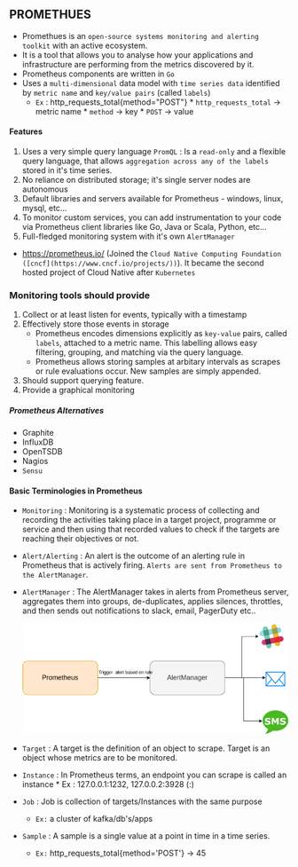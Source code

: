 ## PROMETHUES

* Promethues is an `open-source systems monitoring and alerting toolkit` with an active ecosystem.
* It is a tool that allows you to analyse how your applications and infrastructure are performing from the metrics discovered by it.
* Prometheus components are written in `Go`
* Uses a `multi-dimensional` data model with `time series data` identified by `metric name` and `key/value pairs` (called `labels`)
    * `Ex` : http_requests_total{method="POST"}
          * `http_requests_total` -> metric name
          * `method` -> key
          * `POST` -> value

#### Features
  1. Uses a very simple query language `PromQL` : Is a `read-only` and a flexible query language, that allows `aggregation across any of the labels` stored in it's time series.
  2. No reliance on distributed storage; it's single server nodes are autonomous
  3. Default libraries and servers available for Prometheus - windows, linux, mysql, etc...
  4. To monitor custom services, you can add instrumentation to your code via Prometheus client libraries like Go, Java or Scala, Python,  etc...
  5. Full-fledged monitoring system with it's own `AlertManager`

* https://prometheus.io/ (Joined the `Cloud Native Computing Foundation ([cncf](https://www.cncf.io/projects/))`). It became the second hosted project of Cloud Native after `Kubernetes`

### Monitoring tools should provide
  1. Collect or at least listen for events, typically with a timestamp
  2. Effectively store those events in storage
     *   Prometheus encodes dimensions explicitly as `key-value` pairs, called `labels`, attached to a metric name. This labelling allows easy filtering, grouping, and matching via the query language.
     *   Prometheus allows storing samples at arbitary intervals as scrapes or rule evaluations occur. New samples are simply appended.
  3. Should support querying feature.
  4. Provide a graphical monitoring

##### Prometheus Alternatives
- Graphite
- InfluxDB
- OpenTSDB
- Nagios
- `Sensu`

#### Basic Terminologies in Prometheus

* `Monitoring` : Monitoring is a systematic process of collecting and recording the activities taking place in a target project, programme or service and then using that recorded values to check if the targets are reaching their objectives or not.
* `Alert/Alerting` : An alert is the outcome of an alerting rule in Prometheus that is actively firing. `Alerts are sent from Prometheus to the AlertManager`.
* `AlertManager` : The AlertManager takes in alerts from Prometheus server, aggregates them into groups, de-duplicates, applies silences, throttles, and then sends out notifications to slack, email, PagerDuty etc..

    ![prometheus_flow](images/prometheus_flow.png)

* `Target` : A target is the definition of an object to scrape. Target is an object whose metrics are to be monitored.
* `Instance` : In Prometheus terms, an endpoint you can scrape is called an instance
      * Ex : 127.0.0.1:1232, 127.0.0.2:3928 (<Host>:<Port>)
* `Job` : Job is collection of targets/Instances with the same purpose
    * `Ex:` a cluster of kafka/db's/apps
* `Sample` : A sample is a single value at a point in time in a time series.
    * `Ex:` http_requests_total{method='POST'} -> 45